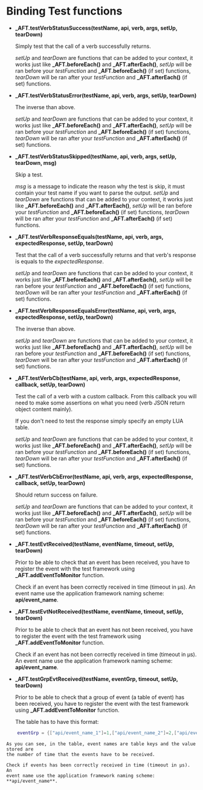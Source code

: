 # Binding Test functions

* **_AFT.testVerbStatusSuccess(testName, api, verb, args, setUp, tearDown)**

    Simply test that the call of a verb successfully returns.

    *setUp* and *tearDown* are functions that can be added to your context,
    it works just like  **_AFT.beforeEach()** and **_AFT.afterEach()**,
    *setUp* will be ran before your *testFunction* and **_AFT.beforeEach()**
    (if set) functions, *tearDown* will be ran after your *testFunction* and
    **_AFT.afterEach()**  (if set) functions.

* **_AFT.testVerbStatusError(testName, api, verb, args, setUp, tearDown)**

    The inverse than above.

    *setUp* and *tearDown* are functions that can be added to your context,
    it works just like  **_AFT.beforeEach()** and **_AFT.afterEach()**,
    *setUp* will be ran before your *testFunction* and **_AFT.beforeEach()**
    (if set) functions, *tearDown* will be ran after your *testFunction* and
    **_AFT.afterEach()**  (if set) functions.

* **_AFT.testVerbStatusSkipped(testName, api, verb, args, setUp, tearDown, msg)**

    Skip a test.

    *msg* is a message to indicate the reason why the test is skip,
    it must contain your test name if you want to parse the output.
    *setUp* and *tearDown* are functions that can be added to your context,
    it works just like  **_AFT.beforeEach()** and **_AFT.afterEach()**,
    *setUp* will be ran before your *testFunction* and **_AFT.beforeEach()**
    (if set) functions, *tearDown* will be ran after your *testFunction* and
    **_AFT.afterEach()**  (if set) functions.

* **_AFT.testVerbResponseEquals(testName, api, verb, args, expectedResponse, setUp, tearDown)**

    Test that the call of a verb successfully returns and that verb's response
    is equals to the *expectedResponse*.

    *setUp* and *tearDown* are functions that can be added to your context,
    it works just like  **_AFT.beforeEach()** and **_AFT.afterEach()**, *setUp*
    will be ran before your *testFunction* and **_AFT.beforeEach()** (if set)
    functions, *tearDown* will be ran after your *testFunction* and
    **_AFT.afterEach()**  (if set) functions.

* **_AFT.testVerbResponseEqualsError(testName, api, verb, args, expectedResponse, setUp, tearDown)**

    The inverse than above.

    *setUp* and *tearDown* are functions that can be added to your context, it works
    just like  **_AFT.beforeEach()** and **_AFT.afterEach()**, *setUp* will be ran
    before your *testFunction* and **_AFT.beforeEach()** (if set) functions,
    *tearDown* will be ran after your *testFunction* and **_AFT.afterEach()**  (if
    set) functions.

* **_AFT.testVerbCb(testName, api, verb, args, expectedResponse, callback, setUp, tearDown)**

    Test the call of a verb with a custom callback. From this callback you
    will need to make some assertions on what you need (verb JSON return object
    content mainly).

    If you don't need to test the response simply specify an empty LUA table.

    *setUp* and *tearDown* are functions that can be added to your context, it works
    just like  **_AFT.beforeEach()** and **_AFT.afterEach()**, *setUp* will be ran
    before your *testFunction* and **_AFT.beforeEach()** (if set) functions,
    *tearDown* will be ran after your *testFunction* and **_AFT.afterEach()**  (if
    set) functions.

* **_AFT.testVerbCbError(testName, api, verb, args, expectedResponse, callback, setUp, tearDown)**

    Should return success on failure.

    *setUp* and *tearDown* are functions that can be added to your context, it works
    just like  **_AFT.beforeEach()** and **_AFT.afterEach()**, *setUp* will be ran
    before your *testFunction* and **_AFT.beforeEach()** (if set) functions,
    *tearDown* will be ran after your *testFunction* and **_AFT.afterEach()**  (if
    set) functions.

* **_AFT.testEvtReceived(testName, eventName, timeout, setUp, tearDown)**

    Prior to be able to check that an event has been received, you have to
    register the event with the test framework using **_AFT.addEventToMonitor**
    function.

    Check if an event has been correctly received in time (timeout in µs). An event
    name use the application framework naming scheme: **api/event_name**.

* **_AFT.testEvtNotReceived(testName, eventName, timeout, setUp, tearDown)**

    Prior to be able to check that an event has not been received, you have to
    register the event with the test framework using **_AFT.addEventToMonitor**
    function.

    Check if an event has not been correctly received in time (timeout in µs). An
    event name use the application framework naming scheme: **api/event_name**.

* **_AFT.testGrpEvtReceived(testName, eventGrp, timeout, setUp, tearDown)**

    Prior to be able to check that a group of event (a table of event) has been
    received, you have to register the event with the test framework using
    **_AFT.addEventToMonitor** function.

    The table has to have this format:
```lua
    eventGrp = {["api/event_name_1"]=1,["api/event_name_2"]=2,["api/event_name_3"]=5}
```
    As you can see, in the table, event names are table keys and the value stored are
    the number of time that the events have to be received.

    Check if events has been correctly received in time (timeout in µs). An
    event name use the application framework naming scheme: **api/event_name**.

